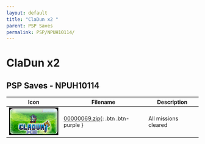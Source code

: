 ```yaml
---
layout: default
title: "ClaDun x2 "
parent: PSP Saves
permalink: PSP/NPUH10114/
---
```

# ClaDun x2 

## PSP Saves - NPUH10114

| Icon | Filename | Description |
|------|----------|-------------|
| ![ClaDun x2 ](ICON0.PNG) | [00000069.zip](00000069.zip){: .btn .btn-purple } | All missions cleared |
